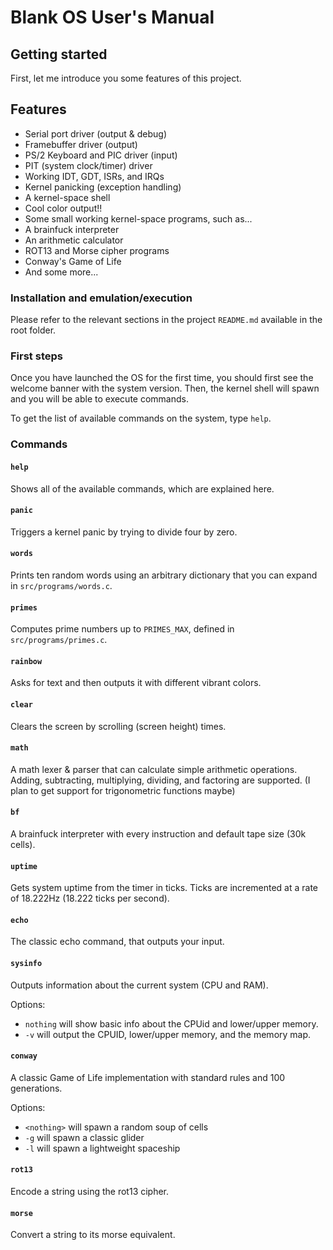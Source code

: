 # Blank OS User's Manual

## Getting started

First, let me introduce you some features of this project.

## Features

- Serial port driver (output & debug)
- Framebuffer driver (output)
- PS/2 Keyboard and PIC driver (input)
- PIT (system clock/timer) driver
- Working IDT, GDT, ISRs, and IRQs
- Kernel panicking (exception handling)
- A kernel-space shell
- Cool color output!!
- Some small working kernel-space programs, such as...
- A brainfuck interpreter
- An arithmetic calculator
- ROT13 and Morse cipher programs
- Conway's Game of Life
- And some more...

### Installation and emulation/execution

Please refer to the relevant sections in the project `README.md` available in the root folder.

### First steps

Once you have launched the OS for the first time, you should first see the welcome banner with the system version. Then, the kernel shell will spawn and you will be able to execute commands.

To get the list of available commands on the system, type `help`.

### Commands

#### `help`

Shows all of the available commands, which are explained here.

#### `panic`

Triggers a kernel panic by trying to divide four by zero.

#### `words`

Prints ten random words using an arbitrary dictionary that you can expand in `src/programs/words.c`.

#### `primes`

Computes prime numbers up to `PRIMES_MAX`, defined in `src/programs/primes.c`.

#### `rainbow`

Asks for text and then outputs it with different vibrant colors.

#### `clear`

Clears the screen by scrolling (screen height) times.

#### `math`

A math lexer & parser that can calculate simple arithmetic operations. Adding, subtracting, multiplying, dividing, and factoring are supported. (I plan to get support for trigonometric functions maybe)

#### `bf`

A brainfuck interpreter with every instruction and default tape size (30k cells).

#### `uptime`

Gets system uptime from the timer in ticks. Ticks are incremented at a rate of 18.222Hz (18.222 ticks per second).

#### `echo`

The classic echo command, that outputs your input.

#### `sysinfo`

Outputs information about the current system (CPU and RAM).
 
Options:
- `nothing` will show basic info about the CPUid and lower/upper memory.
- `-v` will output the CPUID, lower/upper memory, and the memory map.

#### `conway`

A classic Game of Life implementation with standard rules and 100 generations.

Options:
- `<nothing>` will spawn a random soup of cells
- `-g` will spawn a classic glider
- `-l` will spawn a lightweight spaceship

#### `rot13`

Encode a string using the rot13 cipher.

#### `morse`

Convert a string to its morse equivalent.
